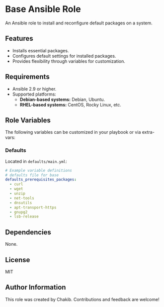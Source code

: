 # Base Ansible Role

An Ansible role to install and reconfigure default packages on a system.

## Features
- Installs essential packages.
- Configures default settings for installed packages.
- Provides flexibility through variables for customization.

## Requirements
- Ansible 2.9 or higher.
- Supported platforms:
  - **Debian-based systems:** Debian, Ubuntu.
  - **RHEL-based systems:** CentOS, Rocky Linux, etc.

## Role Variables
The following variables can be customized in your playbook or via extra-vars:

### Defaults
Located in `defaults/main.yml`:
```yaml
# Example variable definitions
# defaults file for base
defaults_prerequisites_packages:
  - curl
  - wget
  - unzip
  - net-tools
  - dnsutils
  - apt-transport-https
  - gnupg2
  - lsb-release
```
## Dependencies
None.

## License
MIT

## Author Information
This role was created by Chakib. Contributions and feedback are welcome!